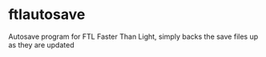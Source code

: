 # ftlautosave
Autosave program for FTL Faster Than Light, simply backs the save files up as they are updated
